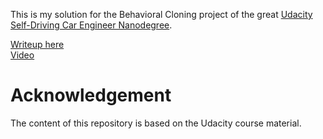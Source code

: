 This is my solution for the Behavioral Cloning project of the great [Udacity Self-Driving Car Engineer Nanodegree](https://www.udacity.com/course/self-driving-car-engineer-nanodegree--nd013).

[Writeup here](writeup.md)<BR>
[Video](vidoe.mp4)

# Acknowledgement
The content of this repository is based on the Udacity course material.
